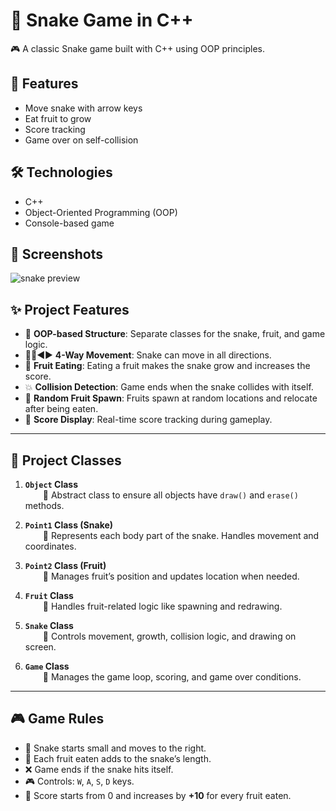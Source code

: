 # 🐍 Snake Game in C++

🎮 A classic Snake game built with C++ using OOP principles.
## 🚀 Features

- Move snake with arrow keys
- Eat fruit to grow
- Score tracking
- Game over on self-collision

## 🛠️ Technologies

- C++
- Object-Oriented Programming (OOP)
- Console-based game

## 📸 Screenshots

![snake preview](images/snake_preview.png)

## ✨ Project Features

- 🧱 **OOP-based Structure**: Separate classes for the snake, fruit, and game logic.
- 🔼🔽◀️▶️ **4-Way Movement**: Snake can move in all directions.
- 🍎 **Fruit Eating**: Eating a fruit makes the snake grow and increases the score.
- 💥 **Collision Detection**: Game ends when the snake collides with itself.
- 🔀 **Random Fruit Spawn**: Fruits spawn at random locations and relocate after being eaten.
- 🧮 **Score Display**: Real-time score tracking during gameplay.

---

## 🧩 Project Classes

1. **`Object` Class**  
  🔹 Abstract class to ensure all objects have `draw()` and `erase()` methods.

2. **`Point1` Class (Snake)**  
  🔹 Represents each body part of the snake. Handles movement and coordinates.

3. **`Point2` Class (Fruit)**  
  🔹 Manages fruit’s position and updates location when needed.

4. **`Fruit` Class**  
  🔹 Handles fruit-related logic like spawning and redrawing.

5. **`Snake` Class**  
  🔹 Controls movement, growth, collision logic, and drawing on screen.

6. **`Game` Class**  
  🔹 Manages the game loop, scoring, and game over conditions.

---

## 🎮 Game Rules

- 🐍 Snake starts small and moves to the right.
- 🍎 Each fruit eaten adds to the snake’s length.
- ❌ Game ends if the snake hits itself.
- 🎮 Controls: `W`, `A`, `S`, `D` keys.
- 🧮 Score starts from 0 and increases by **+10** for every fruit eaten.

